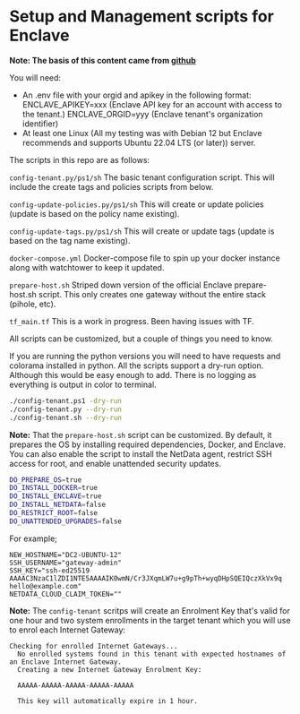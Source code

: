 # Setup and Management scripts for Enclave

__Note: The basis of this content came from [github](https://github.com/enclave-networks/internet-gateway)__

You will need:

- An .env file with your orgid and apikey in the following format:
      ENCLAVE_APIKEY=xxx (Enclave API key for an account with access to the tenant.)
      ENCLAVE_ORGID=yyy (Enclave tenant's organization identifier)
- At least one Linux (All my testing was with Debian 12 but Enclave recommends and supports Ubuntu 22.04 LTS (or later)) server.

The scripts in this repo are as follows:

`config-tenant.py/ps1/sh`  The basic tenant configuration script. This will include the create tags and policies scripts from below.

`config-update-policies.py/ps1/sh`  This will create or update policies (update is based on the policy name existing).

`config-update-tags.py/ps1/sh`  This will create or update tags (update is based on the tag name existing).

`docker-compose.yml`  Docker-compose file to spin up your docker instance along with watchtower to keep it updated.

`prepare-host.sh`  Striped down version of the official Enclave prepare-host.sh script.  This only creates one gateway without the entire stack (pihole, etc).

`tf_main.tf`  This is a work in progress.  Been having issues with TF.

All scripts can be customized, but a couple of things you need to know.

If you are running the python versions you will need to have requests and colorama installed in python.
All the scripts support a dry-run option. Although this would be easy enough to add.
There is no logging as everything is output in color to terminal.

```bash
./config-tenant.ps1 -dry-run
./config-tenant.py --dry-run
./config-tenant.sh --dry-run
```

__Note:__ That the `prepare-host.sh` script can be customized. By default, it prepares the OS by installing required dependencies, Docker, and Enclave. You can also enable the script to install the NetData agent, restrict SSH access for root, and enable unattended security updates.

```bash
DO_PREPARE_OS=true
DO_INSTALL_DOCKER=true
DO_INSTALL_ENCLAVE=true
DO_INSTALL_NETDATA=false
DO_RESTRICT_ROOT=false
DO_UNATTENDED_UPGRADES=false
```

For example;

```shell
NEW_HOSTNAME="DC2-UBUNTU-12"
SSH_USERNAME="gateway-admin"
SSH_KEY="ssh-ed25519 AAAAC3NzaC1lZDI1NTE5AAAAIK0wmN/Cr3JXqmLW7u+g9pTh+wyqDHpSQEIQczXkVx9q hello@example.com"
NETDATA_CLOUD_CLAIM_TOKEN=""
```

__Note:__ The `config-tenant` scritps will create an Enrolment Key that's valid for one hour and two system enrollments in the target tenant which you will use to enrol each Internet Gateway:

```shell
Checking for enrolled Internet Gateways...
  No enrolled systems found in this tenant with expected hostnames of an Enclave Internet Gateway.
  Creating a new Internet Gateway Enrolment Key:

  AAAAA-AAAAA-AAAAA-AAAAA-AAAAA

  This key will automatically expire in 1 hour.
```
